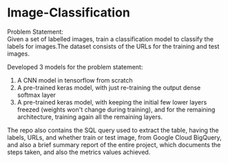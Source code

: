 # Image-Classification

Problem Statement:                                                                                                                        
Given a set of labelled images, train a classification model to classify the labels for images.The dataset consists of the URLs for the training and test images.

Developed 3 models for the problem statement:
1. A CNN model in tensorflow from scratch
2. A pre-trained keras model, with just re-training the output dense softmax layer
3. A pre-trained keras model, with keeping the initial few lower layers freezed (weights won't change during training), and for the remaining architecture, training again all the remaining layers.

The repo also contains the SQL query used to extract the table, having the labels, URLs, and whether train or test image, from Google Cloud BigQuery, and also a brief summary report of the entire project, which documents the steps taken, and also the metrics values achieved.
